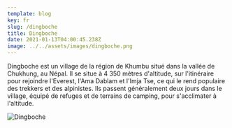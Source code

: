 ```yaml
---
template: blog
key: fr
slug: /dingboche
title: Dingboche
date: 2021-01-13T04:00:45.238Z
image: ../../assets/images/dingboche.png
---
```


Dingboche est un village de la région de Khumbu situé dans la vallée de Chukhung, au Népal. Il se situe à 4 350 mètres d'altitude, sur l'itinéraire pour rejoindre l'Everest, l'Ama Dablam et l'Imja Tse, ce qui le rend populaire des trekkers et des alpinistes. Ils passent généralement deux jours dans le village, équipé de refuges et de terrains de camping, pour s'acclimater à l'altitude.

![Dingboche](../../assets/images/dingboche.png)
